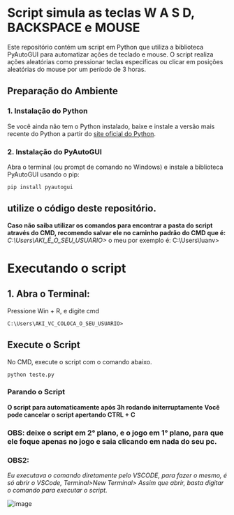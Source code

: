 # Script simula as teclas W A S D, BACKSPACE e MOUSE


Este repositório contém um script em Python que utiliza a biblioteca PyAutoGUI para automatizar ações de teclado e mouse. O script realiza ações aleatórias como pressionar teclas específicas ou clicar em posições aleatórias do mouse por um período de 3 horas.

## Preparação do Ambiente

### 1. Instalação do Python

Se você ainda não tem o Python instalado, baixe e instale a versão mais recente do Python a partir do [site oficial do Python](https://www.python.org/downloads/).

### 2. Instalação do PyAutoGUI

Abra o terminal (ou prompt de comando no Windows) e instale a biblioteca PyAutoGUI usando o pip:

``` pip install pyautogui ```


## utilize o código deste repositório. 

**Caso não saiba utilizar os comandos para encontrar a pasta do script através do CMD, recomendo salvar ele no caminho padrão do CMD que é:** *C:\Users\AKI_É_O_SEU_USUARIO>* o meu por exemplo é: C:\Users\luanv>

# Executando o script

## 1. Abra o Terminal:

Pressione Win + R, e digite cmd

``` C:\Users\AKI_VC_COLOCA_O_SEU_USUARIO> ```

## Execute o Script

No CMD, execute o script com o comando abaixo.

 ``` python teste.py ```

### Parando o Script

**O script para automaticamente após 3h rodando initerruptamente**
**Você pode cancelar o script apertando CTRL + C**

### OBS: deixe o script em 2° plano, e o jogo em 1° plano, para que ele foque apenas no jogo e saia clicando em nada do seu pc.



### OBS2: 

*Eu executava o comando diretamente pelo VSCODE, para fazer o mesmo, é só abrir o VSCode, Terminal>New Terminal> Assim que abrir, basta digitar o comando para executar o script.*

![image](https://github.com/LV131r4M/script/assets/75260453/2e2b8cc6-9f9a-43bc-b26f-cc4e1209096b)


